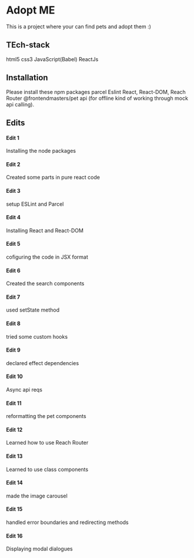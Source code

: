 # Adopt ME

This is a project where your can find pets and adopt them :)

## TEch-stack

html5
css3
JavaScript(Babel)
ReactJs

## Installation

Please install these npm packages
    parcel
    Eslint
    React, React-DOM, Reach Router
    @frontendmasters/pet api (for offline kind of working through mock api calling).


## Edits

#### Edit 1
Installing the node packages
#### Edit 2
Created some parts in pure react code
#### Edit 3
setup ESLint and Parcel
#### Edit 4
Installing React and React-DOM
#### Edit 5
cofiguring the code in JSX format
#### Edit 6
Created the search components
#### Edit 7
used setState method
#### Edit 8
tried some custom hooks
#### Edit 9
declared effect dependencies
#### Edit 10
Async api reqs
#### Edit 11
reformatting the pet components
#### Edit 12
Learned how to use Reach Router
#### Edit 13
Learned to use class components
#### Edit 14
made the image carousel
#### Edit 15
handled error boundaries and redirecting methods
#### Edit 16
Displaying modal dialogues
